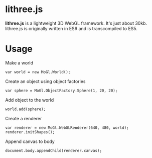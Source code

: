 # lithree.js
**lithree.js** is a lightweight 3D WebGL framework. It's just about 30kb. lithree.js is originally written in ES6 and is transcompiled to ES5.

Usage
=====

Make a world

    var world = new MoGl.World();

Create an object using object factories

    var sphere = MoGl.ObjectFactory.Sphere(1, 20, 20);

Add object to the world

    world.add(sphere);

Create a renderer

    var renderer = new MoGl.WebGLRenderer(640, 480, world);
    renderer.initShapes();

Append canvas to body

    document.body.appendChild(renderer.canvas);
